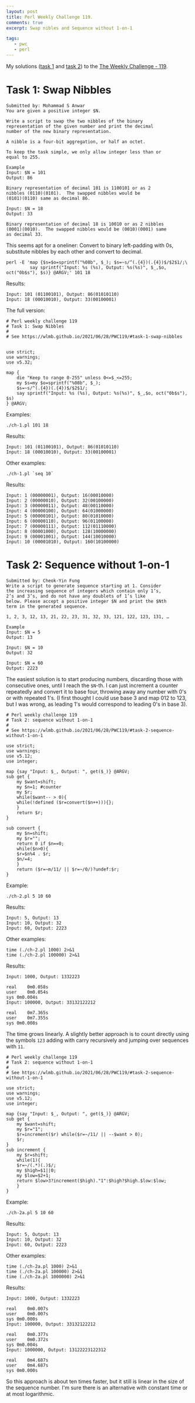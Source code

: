 ```yaml
---
layout: post
title: Perl Weekly Challenge 119.
comments: true
excerpt: Swap nibles and Sequence without 1-on-1

tags:
   - pwc
   - perl
---
```


My solutions ([task 1](https://github.com/wlmb/perlweeklychallenge-club/blob/master/challenge-119/wlmb/perl/ch-1.pl) and [task 2](https://github.com/wlmb/perlweeklychallenge-club/blob/master/challenge-119/wlmb/perl/ch-2.pl)) to the  [The Weekly Challenge - 119](https://perlweeklychallenge.org/blog/perl-weekly-challenge-119).


# Task 1: Swap Nibbles

    Submitted by: Mohammad S Anwar
    You are given a positive integer $N.

    Write a script to swap the two nibbles of the binary
    representation of the given number and print the decimal
    number of the new binary representation.

    A nibble is a four-bit aggregation, or half an octet.

    To keep the task simple, we only allow integer less than or
    equal to 255.

    Example
    Input: $N = 101
    Output: 86

    Binary representation of decimal 101 is 1100101 or as 2
    nibbles (0110)(0101).  The swapped nibbles would be
    (0101)(0110) same as decimal 86.

    Input: $N = 18
    Output: 33

    Binary representation of decimal 18 is 10010 or as 2 nibbles
    (0001)(0010).  The swapped nibbles would be (0010)(0001) same
    as decimal 33.

This seems apt for a oneliner: Convert to binary left-padding
with 0s, substitute nibbles by each other and convert to
decimal.

    perl -E 'map {$s=$o=sprintf("%08b", $_); $s=~s/^(.{4})(.{4})$/$2$1/;\
             say sprintf("Input: %s (%s), Output: %s(%s)", $_,$o, oct("0b$s"), $s)} @ARGV;' 101 18

Results:

    Input: 101 (01100101), Output: 86(01010110)
    Input: 18 (00010010), Output: 33(00100001)

The full version:

    # Perl weekly challenge 119
    # Task 1: Swap Nibbles
    #
    # See https://wlmb.github.io/2021/06/28/PWC119/#task-1-swap-nibbles


    use strict;
    use warnings;
    use v5.32;

    map {
        die "Keep to range 0-255" unless 0<=$_<=255;
        my $s=my $o=sprintf("%08b", $_);
        $s=~s/^(.{4})(.{4})$/$2$1/;
        say sprintf("Input: %s (%s), Output: %s(%s)", $_,$o, oct("0b$s"), $s)
    } @ARGV;

Examples:

    ./ch-1.pl 101 18

Results:

    Input: 101 (01100101), Output: 86(01010110)
    Input: 18 (00010010), Output: 33(00100001)

Other examples:

    ./ch-1.pl `seq 10`

Results:

    Input: 1 (00000001), Output: 16(00010000)
    Input: 2 (00000010), Output: 32(00100000)
    Input: 3 (00000011), Output: 48(00110000)
    Input: 4 (00000100), Output: 64(01000000)
    Input: 5 (00000101), Output: 80(01010000)
    Input: 6 (00000110), Output: 96(01100000)
    Input: 7 (00000111), Output: 112(01110000)
    Input: 8 (00001000), Output: 128(10000000)
    Input: 9 (00001001), Output: 144(10010000)
    Input: 10 (00001010), Output: 160(10100000)


# Task 2: Sequence without 1-on-1

    Submitted by: Cheok-Yin Fung
    Write a script to generate sequence starting at 1. Consider
    the increasing sequence of integers which contain only 1’s,
    2’s and 3’s, and do not have any doublets of 1’s like
    below. Please accept a positive integer $N and print the $Nth
    term in the generated sequence.

    1, 2, 3, 12, 13, 21, 22, 23, 31, 32, 33, 121, 122, 123, 131, …

    Example
    Input: $N = 5
    Output: 13

    Input: $N = 10
    Output: 32

    Input: $N = 60
    Output: 2223

The easiest solution is to start producing numbers, discarding
those with consecutive ones, until I reach the `$N`-th. I can
just increment a counter repeatedly and convert it to base
four, throwing away any number with 0's or with repeated
1's. (I first thought I could use base 3 and map 012 to 123,
but I was wrong, as leading 1's would correspond to leading
0's in base 3).

    # Perl weekly challenge 119
    # Task 2: sequence without 1-on-1
    #
    # See https://wlmb.github.io/2021/06/28/PWC119/#task-2-sequence-without-1-on-1

    use strict;
    use warnings;
    use v5.12;
    use integer;

    map {say "Input: $_, Output: ", get($_)} @ARGV;
    sub get {
        my $want=shift;
        my $n=1; #counter
        my $r;
        while($want-- > 0){
    	while(!defined ($r=convert($n++))){};
        }
        return $r;
    }

    sub convert {
        my $n=shift;
        my $r="";
        return 0 if $n==0;
        while($n>0){
    	$r=$n%4 . $r;
    	$n/=4;
        }
        return ($r=~m/11/ || $r=~/0/)?undef:$r;
    }

Example:

    ./ch-2.pl 5 10 60

Results:

    Input: 5, Output: 13
    Input: 10, Output: 32
    Input: 60, Output: 2223

Other examples:

    time (./ch-2.pl 1000) 2>&1
    time (./ch-2.pl 100000) 2>&1

Results:

    Input: 1000, Output: 1332223

    real	0m0.058s
    user	0m0.054s
    sys	0m0.004s
    Input: 100000, Output: 33132122212

    real	0m7.365s
    user	0m7.355s
    sys	0m0.008s

The time grows linearly. A slightly better approach is to count
directly using the symbols `123` adding with carry recursively and
jumping over sequences with `11`.

    # Perl weekly challenge 119
    # Task 2: sequence without 1-on-1
    #
    # See https://wlmb.github.io/2021/06/28/PWC119/#task-2-sequence-without-1-on-1

    use strict;
    use warnings;
    use v5.12;
    use integer;

    map {say "Input: $_, Output: ", get($_)} @ARGV;
    sub get {
        my $want=shift;
        my $r="1";
        $r=increment($r) while($r=~/11/ || --$want > 0);
        $r;
    }
    sub increment {
        my $r=shift;
        while(1){
    	$r=~/(.*)(.)$/;
    	my $high=$1||0;
    	my $low=$2+1;
    	return $low>3?increment($high)."1":$high?$high.$low:$low;
        }
    }

Example:

    ./ch-2a.pl 5 10 60

Results:

    Input: 5, Output: 13
    Input: 10, Output: 32
    Input: 60, Output: 2223

Other examples:

    time (./ch-2a.pl 1000) 2>&1
    time (./ch-2a.pl 100000) 2>&1
    time (./ch-2a.pl 1000000) 2>&1

Results:

    Input: 1000, Output: 1332223

    real	0m0.007s
    user	0m0.007s
    sys	0m0.000s
    Input: 100000, Output: 33132122212

    real	0m0.377s
    user	0m0.372s
    sys	0m0.004s
    Input: 1000000, Output: 13122223122312

    real	0m4.687s
    user	0m4.687s
    sys	0m0.000s

So this approach is about ten times faster, but it still is linear in
the size of the sequence number. I'm sure there is an alternative with constant
time or at most logarithmic.
